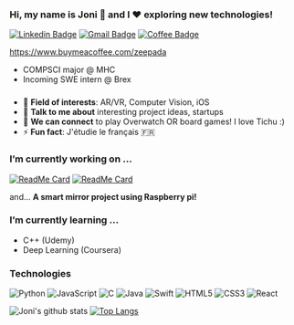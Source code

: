 ### Hi, my name is Joni 👋 and I ❤️ exploring new technologies!
[![Linkedin Badge](https://img.shields.io/badge/-LinkedIn-blue?style=flat-round&logo=Linkedin&logoColor=white&link=https://www.linkedin.com/in/joeun-park)](https://www.linkedin.com/in/joeun-park)
[![Gmail Badge](https://img.shields.io/badge/Gmail-d14836?style=flat-round&logo=Gmail&logoColor=white&link=mailto:park49j@mtholyoke.edu)](mailto:park49j@mtholyoke.edu)
[![Coffee Badge](https://img.shields.io/badge/-buymeacoffee-critical?style=flat-round&link=https://www.buymeacoffee.com/zeepada)](https://www.buymeacoffee.com/zeepada)

https://www.buymeacoffee.com/zeepada
- COMPSCI major @ MHC
- Incoming SWE intern @ Brex
### 
- 🧐 **Field of interests**: AR/VR, Computer Vision, iOS
- 💬 **Talk to me about** interesting project ideas, startups
- 👯 **We can connect** to play Overwatch OR board games! I love Tichu :)
- ⚡ **Fun fact**: J'étudie le français 🇫🇷

### I’m currently working on ...

[![ReadMe Card](https://github-readme-stats.vercel.app/api/pin/?username=hi-hemini&repo=mohoho)](https://github.com/hi-hemini/mohoho)
[![ReadMe Card](https://github-readme-stats.vercel.app/api/pin/?username=CSSociety-MHC&repo=cssociety-react)](https://github.com/CSSociety-MHC/cssociety-react)

and... **A smart mirror project using Raspberry pi!**

### I’m currently learning ...
- C++ (Udemy)
- Deep Learning (Coursera)

### Technologies

![Python](https://img.shields.io/badge/-Python-000?&logo=Python)
![JavaScript](https://img.shields.io/badge/-JavaScript-000?&logo=JavaScript)
![C](https://img.shields.io/badge/-C-000?&logo=C)
![Java](https://img.shields.io/badge/-Java-000?&logo=Java&logoColor=007396)
![Swift](https://img.shields.io/badge/-Swift-000?&logo=Swift)
![HTML5](https://img.shields.io/badge/-HTML5-E34F26?style=flat-square&logo=html5&logoColor=white)
![CSS3](https://img.shields.io/badge/-CSS3-1572B6?style=flat-square&logo=css3)
![React](https://img.shields.io/badge/-React-000?&logo=React)

![Joni's github stats](https://github-readme-stats.vercel.app/api?username=jonipark&show_icons=true&title_color=ffc857&icon_color=8ac926&text_color=daf7dc&bg_color=151515&hide=issues&count_private=true&include_all_commits=true)
[![Top Langs](https://github-readme-stats.vercel.app/api/top-langs/?username=jonipark&title_color=ffc857&layout=compact&text_color=daf7dc&bg_color=151515&hide=css,html,php)](https://github.com/jonipark/github-readme-stats)
<!-- [![Top Langs](https://github-readme-stats.vercel.app/api/top-langs/?username=jonipark&layout=compact&text_color=000000&bg_color=fafafa&hide=css,html,php)](https://github.com/jonipark/github-readme-stats) -->

